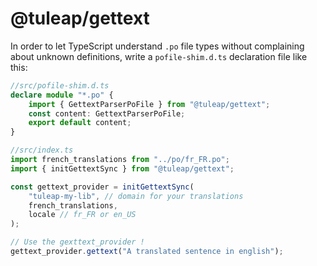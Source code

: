 # @tuleap/gettext

In order to let TypeScript understand `.po` file types without complaining about unknown definitions,
write a `pofile-shim.d.ts` declaration file like this:

```typescript
//src/pofile-shim.d.ts
declare module "*.po" {
    import { GettextParserPoFile } from "@tuleap/gettext";
    const content: GettextParserPoFile;
    export default content;
}
```

```typescript
//src/index.ts
import french_translations from "../po/fr_FR.po";
import { initGettextSync } from "@tuleap/gettext";

const gettext_provider = initGettextSync(
    "tuleap-my-lib", // domain for your translations
    french_translations,
    locale // fr_FR or en_US
);

// Use the gexttext_provider !
gettext_provider.gettext("A translated sentence in english");
```

